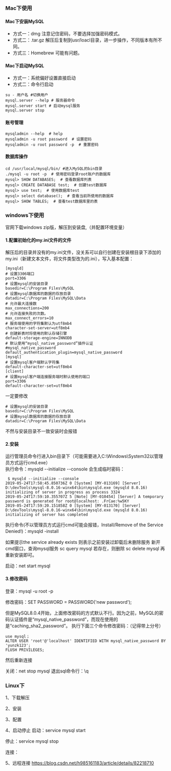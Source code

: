 ### Mac下使用
#### Mac下安装MySQL
- 方式一：dmg
注意记住密码，不要选择加强密码模式。
- 方式二：.tar.gz
解压后复制到usr/loacl目录，进一步操作，不同版本有所不同。
- 方式三：Homebrew
可能有问题。

#### Mac下启动MySQL
- 方式一：系统偏好设置直接启动
- 方式二：命令行启动
```
su - 用户名 #切换用户
mysql.server --help # 服务器命令
mysql.server start # 启动mysql服务
mysql.server stop
```
#### 账号管理
```
mysqladmin --help  # help
mysqladmin -u root password  # 设置密码
mysqladmin -u root password -p  # 重置密码
```
#### 数据库操作
```
cd /usr/local/mysql/bin/ #进入MySQL的bin目录
./mysql -u root -p  # 使用密码登录root账户的数据库
mysql> SHOW DATABASES;  # 查看数据库列表
mysql> CREATE DATABASE test;  # 创建test数据库
mysql> use test;  # 使用数据库test
mysql> select database();  # 查看当前所使用的数据库
mysql> SHOW TABLES;  # 查看test数据库里的表 
```

### windows下使用
官网下载windows zip版，解压到安装盘,（并配置环境变量）

#### 1.配置初始化的my.ini文件的文件
解压后的目录并没有的my.ini文件，没关系可以自行创建在安装根目录下添加的my.ini（新建文本文件，将文件类型改为的.ini），写入基本配置： 
```
[mysqld]
# 设置3306端口
port=3306
# 设置mysql的安装目录
basedir=C:\Program Files\MySQL
# 设置mysql数据库的数据的存放目录
datadir=C:\Program Files\MySQL\Data
# 允许最大连接数
max_connections=200
# 允许连接失败的次数。
max_connect_errors=10
# 服务端使用的字符集默认为utf8mb4
character-set-server=utf8mb4
# 创建新表时将使用的默认存储引擎
default-storage-engine=INNODB
# 默认使用“mysql_native_password”插件认证
#mysql_native_password
default_authentication_plugin=mysql_native_password
[mysql]
# 设置mysql客户端默认字符集
default-character-set=utf8mb4
[client]
# 设置mysql客户端连接服务端时默认使用的端口
port=3306
default-character-set=utf8mb4
```
一定要修改
```
# 设置mysql的安装目录
basedir=C:\Program Files\MySQL
# 设置mysql数据库的数据的存放目录
datadir=C:\Program Files\MySQL\Data
```
不然与安装目录不一致安装时会报错
#### 2.安装
运行管理员命令行进入bin目录下（可能需要进入C:\Windows\System32以管理员方式运行cmd.exe）  
执行命令：mysqld --initialize --console
会生成临时密码：

```
 $ mysqld --initialize --console
2019-05-24T17:58:45.850736Z 0 [System] [MY-013169] [Server] D:\devTools\mysql-8.0.16-winx64\bin\mysqld.exe (mysqld 8.0.16) initializing of server in progress as process 3324
2019-05-24T17:59:10.355707Z 5 [Note] [MY-010454] [Server] A temporary password is generated for root@localhost: .FrCae:%w5KY
2019-05-24T17:59:20.151858Z 0 [System] [MY-013170] [Server] D:\devTools\mysql-8.0.16-winx64\bin\mysqld.exe (mysqld 8.0.16) initializing of server has completed

```
执行命令(不以管理员方式运行cmd可能会报错，Install/Remove of the Service Denied!)：mysqld -install

如果提示the service already exists 
则表示之前安装过卸载后未删除服务 
新开cmd窗口，查询mysql服务 
sc query mysql 
若存在，则删除 
sc delete mysql 
再重新安装即可。  

启动：net start mysql
#### 3.修改密码
登录：mysql -u root -p  

修改密码：SET PASSWORD = PASSWORD('new password');

但是MySQL8.0.4开始，上面修改密码的方式默认不行。因为之前，MySQL的密码认证插件是“mysql_native_password”，而现在使用的是“caching_sha2_password”。
执行下面三个命令修改密码：（记得带上分号）
```
use mysql；
ALTER USER 'root'@'localhost' IDENTIFIED WITH mysql_native_password BY 'yunzk123';
FLUSH PRIVILEGES;
```
然后重新连接

关闭：net stop mysql
退出sql命令行：\q

### Linux下
1、下载解压

2、安装

3、配置

4、启动停止 
启动：service mysql start

停止：service mysql stop   

连接：

5、远程连接 
https://blog.csdn.net/h985161183/article/details/82218710




